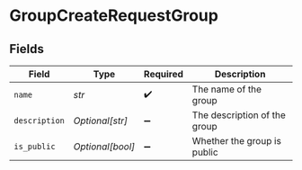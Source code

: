 # GroupCreateRequestGroup


## Fields

| Field                        | Type                         | Required                     | Description                  |
| ---------------------------- | ---------------------------- | ---------------------------- | ---------------------------- |
| `name`                       | *str*                        | :heavy_check_mark:           | The name of the group        |
| `description`                | *Optional[str]*              | :heavy_minus_sign:           | The description of the group |
| `is_public`                  | *Optional[bool]*             | :heavy_minus_sign:           | Whether the group is public  |
